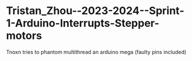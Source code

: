 # Tristan_Zhou--2023-2024--Sprint-1-Arduino-Interrupts-Stepper-motors
Tnoxn tries to phantom multithread an arduino mega (faulty pins included)
